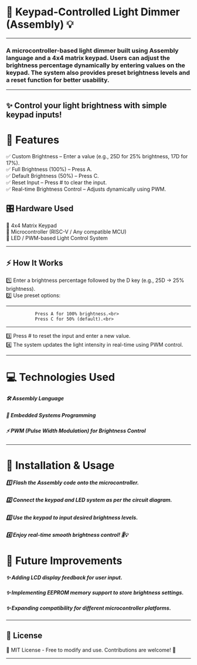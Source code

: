 # 🔢 Keypad-Controlled Light Dimmer (Assembly) 💡
___ 
### A microcontroller-based light dimmer built using Assembly language and a 4x4 matrix keypad. Users can adjust the brightness percentage dynamically by entering values on the keypad. The system also provides preset brightness levels and a reset function for better usability.
___ 
## ✨ Control your light brightness with simple keypad inputs!
# 🎯 Features
✅ Custom Brightness – Enter a value (e.g., 25D for 25% brightness, 17D for 17%).<br>
✅ Full Brightness (100%) – Press A.<br>
✅ Default Brightness (50%) – Press C.<br>
✅ Reset Input – Press # to clear the input.<br>
✅ Real-time Brightness Control – Adjusts dynamically using PWM.<br>

## 🎛️ Hardware Used
🔹 4x4 Matrix Keypad <br>
🔹 Microcontroller (RISC-V / Any compatible MCU)<br>
🔹 LED / PWM-based Light Control System<br>
___ 
## ⚡ How It Works

1️⃣ Enter a brightness percentage followed by the D key (e.g., 25D → 25% brightness).<br>
2️⃣ Use preset options:<br>
___ 
               Press A for 100% brightness.<br>
               Press C for 50% (default).<br>
___ 
3️⃣ Press # to reset the input and enter a new value.<br>
4️⃣ The system updates the light intensity in real-time using PWM control.<br>
___ 
# 💻 Technologies Used 
##### 🛠️ Assembly Language
##### 📡 Embedded Systems Programming
##### ⚡ PWM (Pulse Width Modulation) for Brightness Control
___ 
# 🚀 Installation & Usage 
##### 1️⃣ Flash the Assembly code onto the microcontroller.<br>
##### 2️⃣ Connect the keypad and LED system as per the circuit diagram.<br>
##### 3️⃣ Use the keypad to input desired brightness levels.<br>
##### 4️⃣ Enjoy real-time smooth brightness control! 🎚️💡<br>

# 📌 Future Improvements
##### ✨ Adding LCD display feedback for user input.<br>
##### ✨ Implementing EEPROM memory support to store brightness settings.<br>
##### ✨ Expanding compatibility for different microcontroller platforms.<br>
--- 
## 📜 License
📝 MIT License - Free to modify and use. Contributions are welcome! 🤝
___ 
